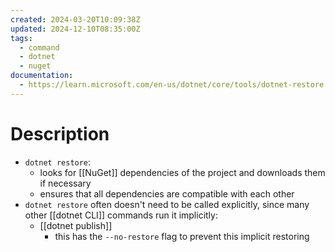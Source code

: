 ```yaml
---
created: 2024-03-20T10:09:38Z
updated: 2024-12-10T08:35:00Z
tags:
  - command
  - dotnet
  - nuget
documentation:
  - https://learn.microsoft.com/en-us/dotnet/core/tools/dotnet-restore
---
```

# Description
- `dotnet restore`:
	- looks for [[NuGet]] dependencies of the project and downloads them if necessary
	- ensures that all dependencies are compatible with each other
- `dotnet restore` often doesn't need to be called explicitly, since many other [[dotnet CLI]] commands run it implicitly:
	- [[dotnet publish]]
		- this has the `--no-restore` flag to prevent this implicit restoring